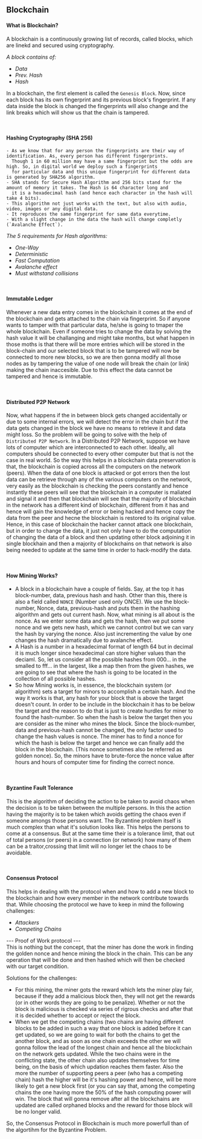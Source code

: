 ## **Blockchain**

#### **What is Blockchain?**
A blockchain is a continuously growing list of records, called blocks, which are linekd and secured using cryptography.

_A block contains of:_
- _Data_
- _Prev. Hash_
- _Hash_

In a blockchain, the first element is called the `Genesis Block`. Now, since each block has its own fingerprint and its
previous block's fingerprint. If any data inside the block is changed the fingerprints will also change and the link breaks
which will show us that the chain is tampered.

<br>

#### **Hashing Cryptography (SHA 256)**
    - As we know that for any person the fingerprints are their way of identification. As, every person has different fingerprints.
      Though 1 in 60 million may have a same fingerprint but the odds are high. So, in digital world we deploy such a fingerprints
      for particular data and this unique fingerprint for different data is generated by SHA256 algorithm.
    - SHA stands for Secure Hash Algorithm and 256 bits stand for the amount of memory it takes. The Hash is 64 character long and
      it is a hexadecimal hash (and hence each character in the hash will take 4 bits).
    - This algorithm not just works with the text, but also with audio, video, images or any digital data.
    - It reproduces the same fingerprint for same data everytime.
    - With a slight change in the data the hash will change completly (`Avalanche Effect`).

_The 5 requirements for Hash algorithms:_
- _One-Way_
- _Deterministic_
- _Fast Computation_
- _Avalanche effect_
- _Must withstand collisions_

<br>

#### **Immutable Ledger**
Whenever a new data entry comes in the blockchain it comes at the end of the blockchain and gets attached to the chain via
fingerprint. So if anyone wants to tamper with that particular data, he/she is going to tmaper the whole blockchain. Even if
someone tries to change the data by solving the hash value it will be challanging and might take months, but what happen in
those moths is that there will be more entries which will be stored in the block-chain and our selected block that is to be
tampered will now be connected to more new blocks, so we are then gonna modify all those nodes as by tampering the value of
one node will break the chain (or link) making the chain inaccesible. Due to this effect the data cannot be tampered and
hence is immutable.

<br>

#### **Distributed P2P Network**
Now, what happens if the in between block gets changed accidentally or due to some internal errors, we will detect the error
in the chain but if the data gets changed in the block we have no means to retrieve it and data might loss. So the problem
will be going to solve with the help of `Distributed P2P Network`. In a Distributed P2P Network, suppose we have lots of
computer which are interconnected to each other. Ideally, all computers should be connected to every other computer but that
is not the case in real world. So the way this helps in a blockchain data preservation is that, the blockchain is copied
across all the computers on the network (peers). When the data of one block is attacked or got errors then the lost data can 
be retrieve through any of the various computers on the network, very easily as the blockchain is checking the peers constantly
and hence instantly these peers will see that the blockchain in a computer is maliated and signal it and then that blockchain 
will see that the majority of blockchain in the network has a different kind of blockchain, different from it has and hence will
gain the knowledge of error or being hacked and hence copy the data from the peer and hecne the blockchain is restored to its
original value.
Hence, in this case of blockchain the hacker cannot attack one blockchain, but in order to change the data, it just not only have
to do the computation of changing the data of a block and then updating other block adjoining it in single blockhain and then a
majority of blockchains on that network is also being needed to update at the same time in order to hack-modify the data.

<br>

#### **How Mining Works?**
- A block in a blockchain have a couple of fields. Say, at the top it has block-number, data, previous hash and hash. Other than
  this, there is also a field called `NONCE` (Number used only ONCE). We use the block-number, Nonce, data, previous-hash and puts
  them in the hashing algorithm and gets out current hash. Now, what mining is all about is the nonce. As we enter some data and
  gets the hash, then we put some nonce and we gets new hash, which we cannot control but we can vary the hash by varying the nonce.
  Also just incrementing the value by one changes the hash dramatically due to avalanche effect.
- A Hash is a number in a hexadecimal format of length 64 but in decimal it is much longer since hexadecimal can store higher values
  than the deciaml. So, let us consider all the possible hashes from 000... in the smalled to fff... in the largest, like a map then
  from the given hashes, we are going to see that where the hash is going to be located in the collection of all possible hashes.
- So how Mining works is, in essence, the blockchain system (or algorithm) sets a target for minors to accomplish a certain hash. And
  the way it works is that, any hash for your block that is above the target doesn't count. In order to be include in the blockchain
  it has to be below the target and the reason to do that is just to create hurdles for miner to found the hash-number. So when the hash
  is below the target then you are consider as the miner who mines the block. Since the block-number, data and previous-hash cannot be
  changed, the only factor used to change the hash values is nonce. The miner has to find a nonce for which the hash is below the target
  and hence we can finally add the block in the blockchain. (This nonce sometimes also be referred as golden nonce). So, the minors have
  to brute-force the nonce value after hours and hours of computer time for finding the correct nonce.

<br>

#### **Byzantine Fault Tolerance**
This is the algorithm of deciding the action to be taken to avoid chaos when the decision is to be taken between the multiple persons.
In this the action having the majority is to be taken which avoids getting the chaos even if someone amongs those persons want. The
Byzantine problem itself is much complex than what it's solution looks like. This helps the persons to come at a consensus. But at the
same time their is a tolerance limit, that out of total persons (or peers) in a connection (or network) how many of them can be a 
traitor,crossing that limit will no longer let the chaos to be avoidable.

<br>

#### **Consensus Protocol**
This helps in dealing with the protocol when and how to add a new block to the blockchain and how every member in the network contribute
towards that. While choosing the protocol we have to keep in mind the following challenges: 
- _Attackers_
- _Competing Chains_   

--- Proof of Work protocol --- <br>
This is nothing but the concept, that the miner has done the work in finding the golden nonce and hence mining the block in the chain.
This can be any operation that will be done and then hashed which will then be checked with our target condition.

Solutions for the challenges:
- For this mining, the miner gots the reward which lets the miner play fair, because if they add a malicious block then, they will 
  not get the rewards (or in other words they are going to be penalize). Whether or not the block is malicious is checked via series of
   rigrous checks and after that it is decided whether to accept or reject the block.
- When we get the competing chains (two chains are having different blocks to be added in such a way that one block is added before it 
  can get updated, so we are going to wait for both the chains to get the another block, and as soon as one chain exceeds the other we 
  will gonna follow the lead of the longest chain and hence all the blockchain on the network gets updated. While the two chains were in 
  the conflicting state, the other chain also updates themselves for time being, on the basis of which updation reaches them faster. 
  Also the more the number of supporting peers a peer (who has a competing chain) hash the higher will be it's hashing power and hence, 
  will be more likely to get a new block first (or you can say that, among the competing chains the one having more the 50% of the hash 
  computing power will win. The block that will gonna remove after all the blockchains are updated are called orphaned blocks and the 
  reward for those block will be no longer valid.

So, the Consensus Protocol in Blockchain is much more powerfull than of the algortihm for the Byzantine Problem.
